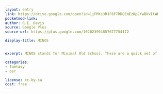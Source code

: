 ```yaml
---
layout: entry
link: https://drive.google.com/open?id=1jFMXs3R1F8f7RDQEnEzKpCYwBkVItWNq
pocketmod-link:
author: R.E. Davis
source: Google Plus
source-url: https://plus.google.com/102023994857677754172

display-title: MINOS


excerpt: MINOS stands for Minimal Old School. These are a quick set of rules that tries to capture a certain feel of traditional fantasy role-playing, focusing more on active arbitration by the Game Master than codifying every nuance.

categories:
- fantasy
- osr

license: cc-by-sa
cost: free
---
```

